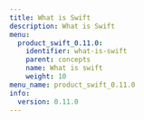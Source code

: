 ```yaml
---
title: What is Swift
description: What is Swift
menu:
  product_swift_0.11.0:
    identifier: what-is-swift
    parent: concepts
    name: What is swift
    weight: 10
menu_name: product_swift_0.11.0
info:
  version: 0.11.0
---
```


